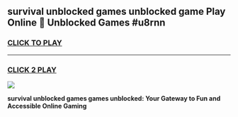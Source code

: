 
## survival unblocked games unblocked game Play Online 👋 Unblocked Games #u8rnn
<h3>
<a href="https://premium.freeplayer.one?title=survival_unblocked_games&ref=21F">CLICK TO PLAY</a></h3>
<hr>

<h3>
<a href="https://premium.freeplayer.one?title=survival_unblocked_games&ref=21F">CLICK 2 PLAY</a>
  
</h3>

<a href="https://premium.freeplayer.one?title=survival_unblocked_games&ref=21F/"><img src="https://clearcache.store/games.png"></a>


**survival unblocked games games unblocked: Your Gateway to Fun and Accessible Online Gaming**
